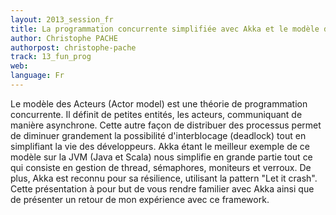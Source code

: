 ```yaml
---
layout: 2013_session_fr
title: La programmation concurrente simplifiée avec Akka et le modèle des Acteurs
author: Christophe PACHE
authorpost: christophe-pache
track: 13_fun_prog
web: 
language: Fr
---
```


Le modèle des Acteurs (Actor model) est une théorie de programmation concurrente. 
Il définit de petites entités, les acteurs, communiquant de manière asynchrone. Cette autre façon de distribuer des processus permet de diminuer grandement la possibilité d'interblocage (deadlock) tout en simplifiant la vie des développeurs.
Akka étant le meilleur exemple de ce modèle sur la JVM (Java et Scala) nous simplifie en grande partie tout ce qui consiste en gestion de thread, sémaphores, moniteurs et verroux.
De plus, Akka est reconnu pour sa résilience, utilisant la pattern "Let it crash".
Cette présentation à pour but de vous rendre familier avec Akka ainsi que de présenter un retour de mon expérience avec ce framework.

